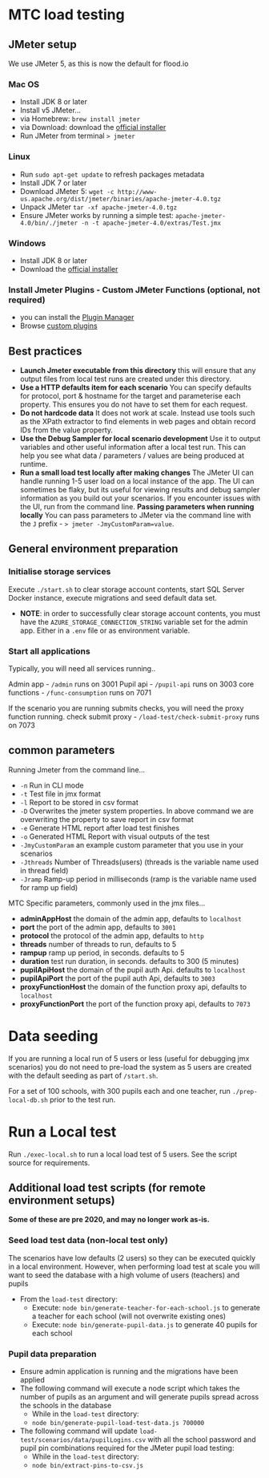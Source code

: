 # MTC load testing

## JMeter setup

We use JMeter 5, as this is now the default for flood.io

### Mac OS
* Install JDK 8 or later
* Install v5 JMeter...
* via Homebrew: `brew install jmeter`
* via Download: download the [official installer](https://jmeter.apache.org/download_jmeter.cgi_)
* Run JMeter from terminal `> jmeter`

### Linux
* Run `sudo apt-get update` to refresh packages metadata
* Install JDK 7 or later
* Download JMeter 5: `wget -c http://www-us.apache.org/dist/jmeter/binaries/apache-jmeter-4.0.tgz`
* Unpack JMeter `tar -xf apache-jmeter-4.0.tgz`
* Ensure JMeter works by running a simple test:
`apache-jmeter-4.0/bin/./jmeter -n -t apache-jmeter-4.0/extras/Test.jmx`

### Windows
* Install JDK 8 or later
* Download the [official installer](https://jmeter.apache.org/download_jmeter.cgi_)

### Install Jmeter Plugins - Custom JMeter Functions (optional, not required)
* you can install the [Plugin Manager](https://www.blazemeter.com/blog/how-install-jmeter-plugins-manager)
* Browse [custom plugins](https://jmeter-plugins.org/wiki/Functions/)

## Best practices
* **Launch Jmeter executable from this directory** this will ensure that any output files from local test runs are created under this directory.
* **Use a HTTP defaults item for each scenario** You can specify defaults for protocol, port & hostname for the target and parameterise each property.  This ensures you do not have to set them for each request.
* **Do not hardcode data** It does not work at scale.  Instead use tools such as the XPath extractor to find elements in web pages and obtain record IDs from the value property.
* **Use the Debug Sampler for local scenario development** Use it to output variables and other useful information after a local test run.  This can help you see what data / parameters / values are being produced at runtime.
* **Run a small load test locally after making changes**  The JMeter UI can handle running 1-5 user load on a local instance of the app.  The UI can sometimes be flaky, but its useful for viewing results and debug sampler information as you build out your scenarios.  If you encounter issues with the UI, run from the command line.
**Passing parameters when running locally** You can pass parameters to JMeter via the command line with the `J` prefix - `> jmeter -JmyCustomParam=value`.


## General environment preparation

### Initialise storage services
Execute `./start.sh` to clear storage account contents, start SQL Server Docker instance, execute migrations and seed default data set.
* **NOTE**: in order to successfully clear storage account contents, you must have the `AZURE_STORAGE_CONNECTION_STRING` variable set for the admin app.  Either in a `.env` file or as environment variable.
### Start all applications

Typically, you will need all services running..

Admin app - `/admin` runs on 3001
Pupil api - `/pupil-api` runs on 3003
core functions - `/func-consumption` runs on 7071

If the scenario you are running submits checks, you will need the proxy function running.
check submit proxy - `/load-test/check-submit-proxy` runs on 7073

## common parameters

Running Jmeter from the command line...
* `-n` Run in CLI mode
* `-t` Test file in jmx format
* `-l` Report to be stored in csv format
* `-D` Overwrites the jmeter system properties. In above command we are overwriting the property to save report in csv format
* `-e` Generate HTML report after load test finishes
* `-o` Generated HTML Report with visual outputs of the test
* `-JmyCustomParam` an example custom parameter that you use in your scenarios
* `-Jthreads` Number of Threads(users) (threads is the variable name used in thread field)
* `-Jramp` Ramp-up period in milliseconds (ramp is the variable name used for ramp up field)

MTC Specific parameters, commonly used in the jmx files...

- **adminAppHost** the domain of the admin app, defaults to `localhost`
- **port** the port of the admin app, defaults to `3001`
- **protocol** the protocol of the admin app, defaults to `http`
- **threads** number of threads to run, defaults to 5
- **rampup** ramp up period, in seconds. defaults to 5
- **duration** test run duration, in seconds. defaults to 300 (5 minutes)
- **pupilApiHost** the domain of the pupil auth Api. defaults to `localhost`
- **pupilApiPort** the port of the pupil auth Api, defaults to `3003`
- **proxyFunctionHost** the domain of the function proxy api, defaults to `localhost`
- **proxyFunctionPort** the port of the function proxy api, defaults to `7073`

# Data seeding
If you are running a local run of 5 users or less (useful for debugging jmx scenarios) you do not need to pre-load the system as 5 users are created with the default seeding as part of `/start.sh`.

For a set of 100 schools, with 300 pupils each and one teacher, run `./prep-local-db.sh` prior to the test run.

# Run a Local test
Run `./exec-local.sh` to run a local load test of 5 users.  See the script source for requirements.

## Additional load test scripts (for remote environment setups)
**Some of these are pre 2020, and may no longer work as-is.**

### Seed load test data (non-local test only)
The scenarios have low defaults (2 users) so they can be executed quickly in a local environment.  However, when performing load test at scale you will want to seed the database with a high volume of users (teachers) and pupils
* From the `load-test` directory:
    * Execute: `node bin/generate-teacher-for-each-school.js` to generate a teacher for each school (will not overwrite existing ones)
    * Execute: `node bin/generate-pupil-data.js` to generate 40 pupils for each school

### Pupil data preparation
* Ensure admin application is running and the migrations have been applied
* The following command will execute a node script which takes the number of pupils as an argument and will generate pupils spread across the schools in the database
    * While in the `load-test` directory:
    * `node bin/generate-pupil-load-test-data.js 700000`
* The following command will update `load-test/scenarios/data/pupilLogins.csv` with all the school password and pupil pin combinations required for the JMeter pupil load testing:
    * While in the `load-test` directory:
    * `node bin/extract-pins-to-csv.js`
